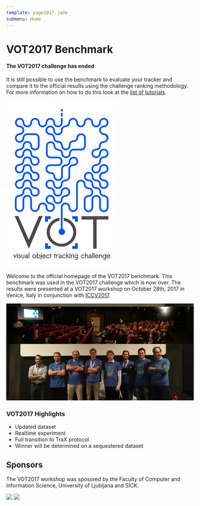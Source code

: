 ```yaml
---
template: page2017.jade
submenu: Home
---
```


# VOT2017 Benchmark

<div class="alert alert-info" role="alert">
<div class="icon-left"><i class="glyphicon glyphicon-info-sign hugeicon"></i> </div>
<h4>The VOT2017 challenge has ended</h4>

It is still possible to use the benchmark to evaluate your tracker and compare it to the official results using the challenge ranking methodology. For more information on how to do this look at the [list of tutorials](/howto/index.html).
</div>

<img class="logo float-right frame" src="../img/vot2017_logo_website_large.png" alt="VOT2017"  />

Welcome to the official homepage of the VOT2017 benchmark. This benchmark was used in the VOT2017 challenge which is now over. The results were presented at a VOT2017 workshop on October 28th, 2017 in Venice, Italy in conjunction with [ICCV2017](http://iccv2017.thecvf.com/).

<img class="frame float-center" src="img/workshop_collage.jpg" alt="VOT2017 Workshop" />


### VOT2017 Highlights

 * Updated dataset
 * Realtime experiment
 * Full transition to TraX protocol
 * Winner will be determined on a sequestered dataset

## Sponsors

The VOT2017 workshop was sposored by the Faculty of Computer and Information Science, University of Ljubljana and SICK.

<div class="spotlight">
<a href="http://www.fri.uni-lj.si/"><img src="/img/org/logo_ljubljana.png" width="150px"/></a>
<a href="https://www.sick.com/us/en/"><img src="/img/org/logo_sick.gif" width="100px"/></a>
</div>


